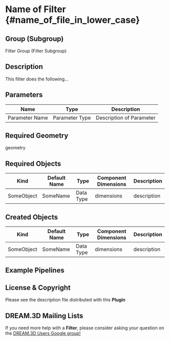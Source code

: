 Name of Filter {#name_of_file_in_lower_case}
=============

## Group (Subgroup) ##

Filter Group (Filter Subgroup)

## Description ##

This filter does the following...

## Parameters ##

| Name             | Type | Description |
|------------------|------| ------------|
| Parameter Name | Parameter Type | Description of Parameter |

## Required Geometry ##

geometry

## Required Objects ##

| Kind | Default Name | Type | Component Dimensions | Description |
|------|--------------|------|----------------------|-------------|
| SomeObject  | SomeName | Data Type | dimensions | description |


## Created Objects ##

| Kind | Default Name | Type | Component Dimensions | Description |
|------|--------------|------|----------------------|-------------|
| SomeObject  | SomeName | Data Type | dimensions | description |


## Example Pipelines ##



## License & Copyright ##

Please see the description file distributed with this **Plugin**

## DREAM.3D Mailing Lists ##

If you need more help with a **Filter**, please consider asking your question on the [DREAM.3D Users Google group!](https://groups.google.com/forum/?hl=en#!forum/dream3d-users)

